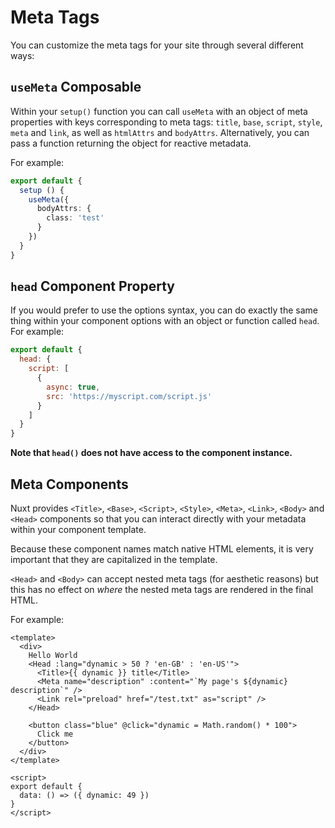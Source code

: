 # Meta Tags

You can customize the meta tags for your site through several different ways:

## `useMeta` Composable

Within your `setup()` function you can call `useMeta` with an object of meta properties with keys corresponding to meta tags: `title`, `base`, `script`, `style`, `meta` and `link`, as well as `htmlAttrs` and `bodyAttrs`. Alternatively, you can pass a function returning the object for reactive metadata.

For example:
```ts
export default {
  setup () {
    useMeta({
      bodyAttrs: {
        class: 'test'
      }
    })
  }
}
```

## `head` Component Property

If you would prefer to use the options syntax, you can do exactly the same thing within your component options with an object or function called `head`. For example:

```js
export default {
  head: {
    script: [
      {
        async: true,
        src: 'https://myscript.com/script.js'
      }
    ]
  }
}
```

**Note that `head()` does not have access to the component instance.**

## Meta Components

Nuxt provides `<Title>`, `<Base>`, `<Script>`, `<Style>`, `<Meta>`, `<Link>`, `<Body>` and `<Head>` components so that you can interact directly with your metadata within your component template.

Because these component names match native HTML elements, it is very important that they are capitalized in the template.

`<Head>` and `<Body>` can accept nested meta tags (for aesthetic reasons) but this has no effect on _where_ the nested meta tags are rendered in the final HTML.

For example:

```vue
<template>
  <div>
    Hello World
    <Head :lang="dynamic > 50 ? 'en-GB' : 'en-US'">
      <Title>{{ dynamic }} title</Title>
      <Meta name="description" :content="`My page's ${dynamic} description`" />
      <Link rel="preload" href="/test.txt" as="script" />
    </Head>

    <button class="blue" @click="dynamic = Math.random() * 100">
      Click me
    </button>
  </div>
</template>

<script>
export default {
  data: () => ({ dynamic: 49 })
}
</script>
```
